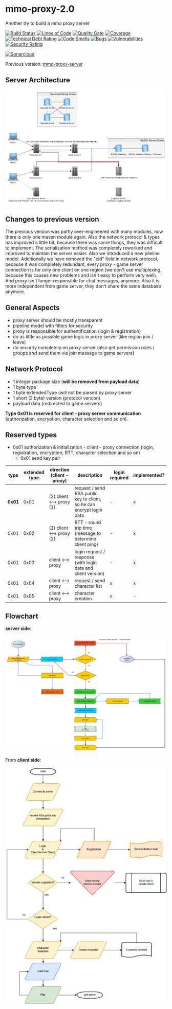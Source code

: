 # mmo-proxy-2.0

Another try to build a mmo proxy server

[![Build Status](https://travis-ci.org/JuKu/mmo-proxy-2.0.svg?branch=master)](https://travis-ci.org/JuKu/mmo-proxy-2.0)
[![Lines of Code](https://sonarcloud.io/api/project_badges/measure?project=com.jukusoft%3Ammo-proxy-parent&metric=ncloc)](https://sonarcloud.io/dashboard/index/com.jukusoft%3Ammo-proxy-parent) 
[![Quality Gate](https://sonarcloud.io/api/project_badges/measure?project=com.jukusoft%3Ammo-proxy-parent&metric=alert_status)](https://sonarcloud.io/dashboard/index/com.jukusoft%3Ammo-proxy-parent) 
[![Coverage](https://sonarcloud.io/api/project_badges/measure?project=com.jukusoft%3Ammo-proxy-parent&metric=coverage)](https://sonarcloud.io/dashboard/index/com.jukusoft%3Ammo-proxy-parent) 
[![Technical Debt Rating](https://sonarcloud.io/api/project_badges/measure?project=com.jukusoft%3Ammo-proxy-parent&metric=sqale_index)](https://sonarcloud.io/dashboard/index/com.jukusoft%3Ammo-proxy-parent) 
[![Code Smells](https://sonarcloud.io/api/project_badges/measure?project=com.jukusoft%3Ammo-proxy-parent&metric=code_smells)](https://sonarcloud.io/dashboard/index/com.jukusoft%3Ammo-proxy-parent) 
[![Bugs](https://sonarcloud.io/api/project_badges/measure?project=com.jukusoft%3Ammo-proxy-parent&metric=bugs)](https://sonarcloud.io/dashboard/index/com.jukusoft%3Ammo-proxy-parent) 
[![Vulnerabilities](https://sonarcloud.io/api/project_badges/measure?project=com.jukusoft%3Ammo-proxy-parent&metric=vulnerabilities)](https://sonarcloud.io/dashboard/index/com.jukusoft%3Ammo-proxy-parent) 
[![Security Rating](https://sonarcloud.io/api/project_badges/measure?project=com.jukusoft%3Ammo-proxy-parent&metric=security_rating)](https://sonarcloud.io/dashboard/index/com.jukusoft%3Ammo-proxy-parent) 

[![Sonarcloud](https://sonarcloud.io/api/project_badges/quality_gate?project=com.jukusoft%3Ammo-proxy-parent)](https://sonarcloud.io/dashboard?id=com.jukusoft%3Ammo-proxy-parent)

Previous version: [mmo-proxy-server](https://github.com/JuKu/mmo-proxy-server)

## Server Architecture

![Server Architecture](./docs/images/server_architecture.png)

## Changes to previous version

The previous version was partly over-engineered with many modules, now there is only one maven module again.
Also the network protocol & types has improved a little bit, because there was some things, they was difficult to implement.
The serialization method was completely reworked and improved to maintain the server easier. Also we introduced a new pileline model.
Additionally we have removed the "cid" field in network protocol, because it was completely redundant, every proxy - game server connection is for only one client on one region (we don't use multiplexing, because this causes new problems and isn't easy to perform very well).
And proxy isn't longer responsible for chat messages, anymore.
Also it is more independent from game server, they don't share the same database anymore.

## General Aspects

  - proxy server should be mostly transparent
  - pipeline model with filters for security
  - proxy is responsible for authentification (login & registration)
  - do as little as possible game logic in proxy server (like region join / leave)
  - do security completely on proxy server (also get permission roles / groups and send them via join message to game servers)
  
## Network Protocol

  - 1 integer package size (**will be removed from payload data**)
  - 1 byte type
  - 1 byte extendedType (will not be parsed by proxy server
  - 1 short (2 byte) version (protocol version)
  - payload data (redirected to game servers)

**Type 0x01 is reserved for client - proxy server communication** (authorization, encryption, character selection and so on).

## Reserved types

  - 0x01 authorization & initialization - client - proxy connection (login, registration, encryption, RTT, character selection and so on)
      * 0x01 send key pair
      
| **type**  | **extended type**  | **direction (client - proxy)**  | **description**   | **login required**  | **implemented?**  |
|---|---|---|---|---|---|
| **0x01**  | 0x01  | (2) client <--> proxy (1)  | request / send RSA public key to client, so he can encrypt login data  | -  | x  |
| 0x01  | 0x02  | (1) client <--> proxy (2)  | RTT - round trip time (message to determine client ping) | -  | x  |
| 0x01  | 0x03  | client <--> proxy  | login request / response (with login data and client version)  | -  | x  |
| 0x01  | 0x04  | client <--> proxy  | request / send character list  | x  | x  |
| 0x01  | 0x05  | client <--> proxy  | character creation  | x  | -  |
  
## Flowchart

**server side**:\
\
![Flowchart from server side](./docs/images/flowchart2.png)

From **client side**:\
\
![Flowchart](./docs/images/Flowchart.png)
